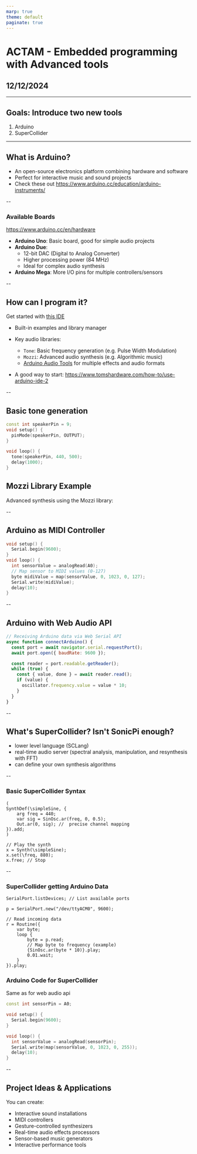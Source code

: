 ```yaml
---
marp: true
theme: default
paginate: true
---
```


# ACTAM - Embedded programming with Advanced tools
## 12/12/2024

---

## Goals: Introduce two new tools

1) Arduino
2) SuperCollider

---

## What is Arduino?
* An open-source electronics platform combining hardware and software
* Perfect for interactive music and sound projects
* Check these out https://www.arduino.cc/education/arduino-instruments/

--

### Available Boards
https://www.arduino.cc/en/hardware 
* **Arduino Uno**: Basic board, good for simple audio projects
* **Arduino Due**: 
  - 12-bit DAC (Digital to Analog Converter)
  - Higher processing power (84 MHz)
  - Ideal for complex audio synthesis
* **Arduino Mega**: More I/O pins for multiple controllers/sensors

--

## How can I program it?

Get started with [this IDE](https://docs.arduino.cc/software/ide-v2/tutorials/getting-started-ide-v2/)
* Built-in examples and library manager
* Key audio libraries:
  - `Tone`: Basic frequency generation (e.g. Pulse Width Modulation)
  - `Mozzi`: Advanced audio synthesis (e.g. Algorithmic music)
  - [Arduino Audio Tools](https://github.com/pschatzmann/arduino-audio-tools) for multiple effects and audio formats

* A good way to start: https://www.tomshardware.com/how-to/use-arduino-ide-2

-- 

## Basic tone generation

```cpp
const int speakerPin = 9;
void setup() {
  pinMode(speakerPin, OUTPUT);
}

void loop() {
  tone(speakerPin, 440, 500);
  delay(1000);
}
```

## Mozzi Library Example
Advanced synthesis using the Mozzi library:

--

## Arduino as MIDI Controller
```cpp
void setup() {
  Serial.begin(9600);
}
void loop() {
  int sensorValue = analogRead(A0);
  // Map sensor to MIDI values (0-127)
  byte midiValue = map(sensorValue, 0, 1023, 0, 127);
  Serial.write(midiValue);
  delay(10);
}
```
--

## Arduino with Web Audio API
```javascript
// Receiving Arduino data via Web Serial API
async function connectArduino() {
  const port = await navigator.serial.requestPort();
  await port.open({ baudRate: 9600 });

  const reader = port.readable.getReader();
  while (true) {
    const { value, done } = await reader.read();
    if (value) {
      oscillator.frequency.value = value * 10;
    }
  }
}
```
-- 

## What's SuperCollider? Isn't SonicPi enough?

* lower level language (SCLang)
* real-time audio server (spectral analysis, manipulation, and resynthesis with FFT)
* can define your own synthesis algorithms

-- 

### Basic SuperCollider Syntax

```supercollider
(
SynthDef(\simpleSine, {
    arg freq = 440;
    var sig = SinOsc.ar(freq, 0, 0.5);
    Out.ar(0, sig); //  precise channel mapping
}).add;
)

// Play the synth
x = Synth(\simpleSine);
x.set(\freq, 880);
x.free; // Stop
```

-- 

### SuperCollider getting Arduino Data

```supercollider
SerialPort.listDevices; // List available ports

p = SerialPort.new("/dev/ttyACM0", 9600);

// Read incoming data
r = Routine({
    var byte;
    loop {
        byte = p.read;
        // Map byte to frequency (example)
        {SinOsc.ar(byte * 10)}.play;
        0.01.wait;
    }
}).play;
```

### Arduino Code for SuperCollider
Same as for web audio api 

```cpp
const int sensorPin = A0;

void setup() {
  Serial.begin(9600);
}

void loop() {
  int sensorValue = analogRead(sensorPin);
  Serial.write(map(sensorValue, 0, 1023, 0, 255));
  delay(10);
}
```

--

## Project Ideas & Applications
You can create:
* Interactive sound installations
* MIDI controllers
* Gesture-controlled synthesizers
* Real-time audio effects processors
* Sensor-based music generators
* Interactive performance tools
